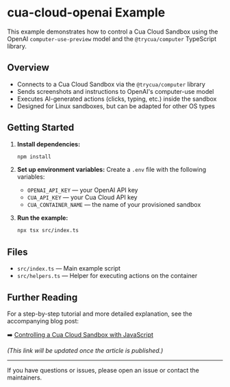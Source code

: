 # cua-cloud-openai Example

This example demonstrates how to control a Cua Cloud Sandbox using the OpenAI `computer-use-preview` model and the `@trycua/computer` TypeScript library.

## Overview

- Connects to a Cua Cloud Sandbox via the `@trycua/computer` library
- Sends screenshots and instructions to OpenAI's computer-use model
- Executes AI-generated actions (clicks, typing, etc.) inside the sandbox
- Designed for Linux sandboxes, but can be adapted for other OS types

## Getting Started

1. **Install dependencies:**

   ```bash
   npm install
   ```

2. **Set up environment variables:**
   Create a `.env` file with the following variables:

   - `OPENAI_API_KEY` — your OpenAI API key
   - `CUA_API_KEY` — your Cua Cloud API key
   - `CUA_CONTAINER_NAME` — the name of your provisioned sandbox

3. **Run the example:**

   ```bash
   npx tsx src/index.ts
   ```

## Files

- `src/index.ts` — Main example script
- `src/helpers.ts` — Helper for executing actions on the container

## Further Reading

For a step-by-step tutorial and more detailed explanation, see the accompanying blog post:

➡️ [Controlling a Cua Cloud Sandbox with JavaScript](https://placeholder-url-to-blog-post.com)

_(This link will be updated once the article is published.)_

---

If you have questions or issues, please open an issue or contact the maintainers.
